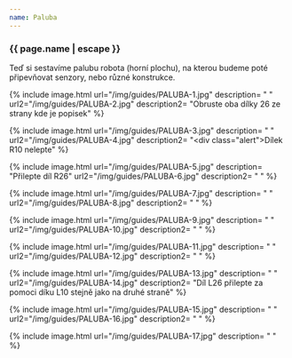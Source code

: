 ```yaml
---
name: Paluba
---
```

### {{ page.name | escape }}

Teď si sestavíme palubu robota (horní plochu), na kterou budeme poté připevňovat senzory, nebo různé konstrukce.

{% include image.html
    url="/img/guides/PALUBA-1.jpg"
    description=
        " "
    url2="/img/guides/PALUBA-2.jpg"
    description2=
        "Obruste oba dílky 26 ze strany kde je popisek"
%}

{% include image.html
    url="/img/guides/PALUBA-3.jpg"
    description=
        " "
    url2="/img/guides/PALUBA-4.jpg"
    description2=
        "<div class=\"alert\">Dílek R10 nelepte</div>"
%}

{% include image.html
    url="/img/guides/PALUBA-5.jpg"
    description=
        "Přilepte díl R26"
    url2="/img/guides/PALUBA-6.jpg"
    description2=
        " "
%}

{% include image.html
    url="/img/guides/PALUBA-7.jpg"
    description=
        " "
    url2="/img/guides/PALUBA-8.jpg"
    description2=
        " "
%}

{% include image.html
    url="/img/guides/PALUBA-9.jpg"
    description=
        " "
    url2="/img/guides/PALUBA-10.jpg"
    description2=
        " "
%}

{% include image.html
    url="/img/guides/PALUBA-11.jpg"
    description=
        " "
    url2="/img/guides/PALUBA-12.jpg"
    description2=
        " "
%}

{% include image.html
    url="/img/guides/PALUBA-13.jpg"
    description=
        " "
    url2="/img/guides/PALUBA-14.jpg"
    description2=
        "Díl L26 přilepte za pomoci díku L10 stejně jako na druhé straně"
%}

{% include image.html
    url="/img/guides/PALUBA-15.jpg"
    description=
        " "
    url2="/img/guides/PALUBA-16.jpg"
    description2=
        " "
%}

{% include image.html
    url="/img/guides/PALUBA-17.jpg"
    description=
        " "
%}